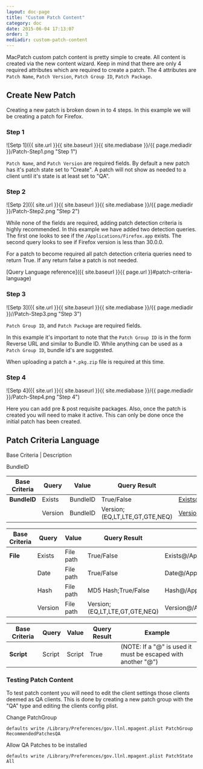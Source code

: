 ```yaml
---
layout: doc-page
title: "Custom Patch Content"
category: doc
date: 2015-06-04 17:13:07
order: 3
mediadir: custom-patch-content
---
```



MacPatch custom patch content is pretty simple to create. All content is created via the new content wizard. Keep in mind that there are only 4 required attributes which are required to create a patch. The 4 attributes are `Patch Name`, `Patch Version`, `Patch Group ID`, `Patch Package`.

## Create New Patch
Creating a new patch is broken down in to 4 steps. In this example we will be creating a patch for Firefox.

### Step 1

![Setp 1]({{ site.url }}{{ site.baseurl }}{{ site.mediabase }}/{{ page.mediadir }}/Patch-Step1.png "Step 1")

`Patch Name`, and `Patch Version` are required fields. By default a new patch has it's patch state set to "Create". A patch will not show as needed to a client until it's state is at least set to "QA".

### Step 2

![Setp 2]({{ site.url }}{{ site.baseurl }}{{ site.mediabase }}/{{ page.mediadir }}/Patch-Step2.png "Step 2")

While none of the fields are required, adding patch detection criteria is highly recommended. In this example we have added two detection queries. The first one looks to see if the `/Applications/Firefox.app` exists. The second query looks to see if Firefox version is less than 30.0.0.

For a patch to become required all patch detection criteria queries need to return True. If any return false a patch is not needed.

[Query Language reference]({{ site.baseurl }}{{ page.url }}#patch-criteria-language)

### Step 3

![Setp 3]({{ site.url }}{{ site.baseurl }}{{ site.mediabase }}/{{ page.mediadir }}//Patch-Step3.png "Step 3")

`Patch Group ID`, and `Patch Package` are required fields.

In this example it's important to note that the `Patch Group ID` is in the form Reverse URL and similar to Bundle ID. While anything can be used as a `Patch Group ID`, bundle id's are suggested.

When uploading a patch a `*.pkg.zip` file is required at this time.

### Step 4

![Setp 4]({{ site.url }}{{ site.baseurl }}{{ site.mediabase }}/{{ page.mediadir }}/Patch-Step4.png "Step 4")

Here you can add pre & post requisite packages. Also, once the patch is created you will need to make it active. This can only be done once the initial patch has been created.

## Patch Criteria Language
Base Criteria | Description

BundleID

Base Criteria | Query | Value | Query Result | Example
---|---|---|---|---
**BundleID** | Exists | BundleID | True/False | Exists@com.adobe.Reader@True
<span></span> | Version | BundleID | Version;(EQ,LT,LTE,GT,GTE,NEQ) | Version@com.adobe.Reader@9.3.0;LT

Base Criteria | Query | Value | Query Result | Example
---|---|---|---|---
**File** | Exists | File path | True/False | Exists@/Applications/Firefox.app@True
<span></span> | Date | File path | True/False | Date@/Applications/Firefox.app@2010-03-22 12:00:00;LT
<span></span> | Hash | File path | MD5 Hash;True/False | Hash@/Applications/Firefox.app@123432dsh2362h3h;TRUE
<span></span> | Version | File path | Version;(EQ,LT,LTE,GT,GTE,NEQ) | Version@/Applications/Firefox.app@3.5.7;LT

Base Criteria | Query | Value | Query Result | Example
---|---|---|---|---
**Script** | Script | Script | True | (NOTE: If a "@" is used it must be escaped with another "@")

### Testing Patch Content
To test patch content you will need to edit the client settings those clients deemed as QA clients. This is done by creating a new patch group with the "QA" type and editing the clients config plist.

Change PatchGroup

	defaults write /Library/Preferences/gov.llnl.mpagent.plist PatchGroup RecommendedPatchesQA
    
Allow QA Patches to be installed

	defaults write /Library/Preferences/gov.llnl.mpagent.plist PatchState All
